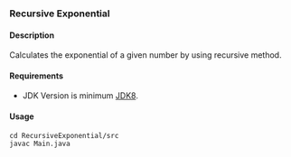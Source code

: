 ### Recursive Exponential
#### Description
Calculates the exponential of a given number by using recursive method.
#### Requirements
- JDK Version is minimum [JDK8](https://www.oracle.com/tr/java/technologies/downloads/).

#### Usage
```
cd RecursiveExponential/src
javac Main.java
```